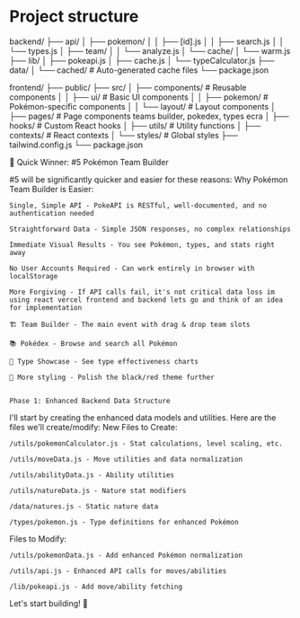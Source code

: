 # Project structure
backend/
├── api/
│   ├── pokemon/
│   │   ├── [id].js
│   │   ├── search.js
│   │   └── types.js
│   ├── team/
│   │   └── analyze.js
│   └── cache/
│       └── warm.js
├── lib/
│   ├── pokeapi.js
│   ├── cache.js
│   └── typeCalculator.js
├── data/
│   └── cached/  # Auto-generated cache files
└── package.json

frontend/
├── public/
├── src/
│   ├── components/          # Reusable components
│   │   ├── ui/             # Basic UI components
│   │   ├── pokemon/        # Pokémon-specific components
│   │   └── layout/         # Layout components
│   ├── pages/              # Page components
        teams builder, pokedex, types ecra
│   ├── hooks/              # Custom React hooks
│   ├── utils/              # Utility functions
│   ├── contexts/           # React contexts
│   └── styles/             # Global styles
├── tailwind.config.js
└── package.json

🚀 Quick Winner: #5 Pokémon Team Builder

#5 will be significantly quicker and easier for these reasons:
Why Pokémon Team Builder is Easier:

    Single, Simple API - PokeAPI is RESTful, well-documented, and no authentication needed

    Straightforward Data - Simple JSON responses, no complex relationships

    Immediate Visual Results - You see Pokémon, types, and stats right away

    No User Accounts Required - Can work entirely in browser with localStorage

    More Forgiving - If API calls fail, it's not critical data loss im using react vercel frontend and backend lets go and think of an idea for implementation

    🏗️ Team Builder - The main event with drag & drop team slots

    📚 Pokédex - Browse and search all Pokémon

    🎯 Type Showcase - See type effectiveness charts

    🎨 More styling - Polish the black/red theme further


    Phase 1: Enhanced Backend Data Structure

I'll start by creating the enhanced data models and utilities. Here are the files we'll create/modify:
New Files to Create:

    /utils/pokemonCalculator.js - Stat calculations, level scaling, etc.

    /utils/moveData.js - Move utilities and data normalization

    /utils/abilityData.js - Ability utilities

    /utils/natureData.js - Nature stat modifiers

    /data/natures.js - Static nature data

    /types/pokemon.js - Type definitions for enhanced Pokémon

Files to Modify:

    /utils/pokemonData.js - Add enhanced Pokémon normalization

    /utils/api.js - Enhanced API calls for moves/abilities

    /lib/pokeapi.js - Add move/ability fetching

Let's start building! 🚀